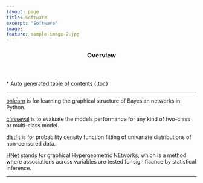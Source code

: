 ```yaml
---
layout: page
title: Software
excerpt: "Software"
image:
feature: sample-image-2.jpg
---
```




<section id="table-of-contents" class="toc">
  <header>
    <h3>Overview</h3>
  </header>
<div id="drawer" markdown="1">
*  Auto generated table of contents
{:toc}
</div>
</section><!-- /#table-of-contents -->


---


[bnlearn](https://erdogant.github.io/bnlearn/) is for learning the graphical structure of Bayesian networks in Python.

[classeval](https://erdogant.github.io/classeval/) is to evaluate the models performance for any kind of two-class or multi-class model.

[distfit](https://erdogant.github.io/distfit/) is for probability density function fitting of univariate distributions of non-censored data.

[HNet](https://erdogant.github.io/hnet/) stands for graphical Hypergeometric NEtworks, which is a method where associations across variables are tested for significance by statistical inference.


---
